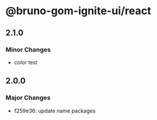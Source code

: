 # @bruno-gom-ignite-ui/react

## 2.1.0

### Minor Changes

- color test

## 2.0.0

### Major Changes

- f259e36: update name packages
